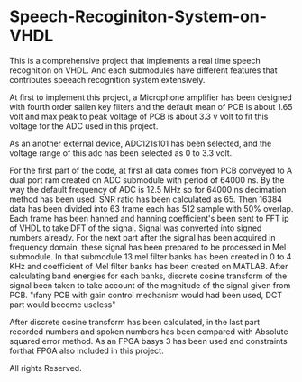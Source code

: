 # Speech-Recoginiton-System-on-VHDL

This is a comprehensive  project that implements a real time speech recognition on VHDL. And each submodules have different features that contributes speeach recognition system extensively.

At first to implement this project, a Microphone amplifier has been designed with fourth order sallen key filters and the default mean of PCB is about 1.65 volt and max peak to peak voltage of PCB is about 3.3 v volt to fit this voltage for the ADC used in this project.

As an another external device, ADC121s101 has been selected, and the voltage range of this adc has been selected as 0 to 3.3 volt.

For the first part of the code, at first all data comes from PCB conveyed to A dual port ram created on ADC submodule with period of 64000 ns. By the way the default frequency of ADC is 12.5 MHz so for 64000 ns decimation method has been used.
SNR ratio has been calculated as 65. 
Then 16384 data has been divided into 63 frame each has 512 sample with 50% overlap. 
Each frame has been hanned and hanning coefficient's been sent to FFT ip of VHDL to take DFT of the signal.  Signal was converted into signed numbers already.
For the next part  after the signal has been acquired in frequency domain, these signal has been prepared to be processed in Mel submodule. 
In that submodule 13 mel filter banks has been created in 0 to 4 KHz and coefficient of Mel filter banks has been created on MATLAB. 
After calculating band energies for each banks, discrete cosine transform of the signal been taken to take account of the magnitude of the signal given from PCB.
"ıfany PCB with  gain control mechanism would had been used, DCT part would become useless"


After discrete cosine transform has been calculated, in the last part recorded numbers and spoken numbers has been compared with Absolute squared error  method. 
As an FPGA basys 3 has been used and constraints forthat FPGA also included in this project.


All rights Reserved.

